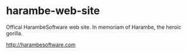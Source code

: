 # harambe-web-site
Offical HarambeSoftware web site. 
In memoriam of Harambe, the heroic gorilla. 

http://harambesoftware.com
